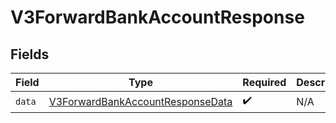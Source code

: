 # V3ForwardBankAccountResponse


## Fields

| Field                                                                                       | Type                                                                                        | Required                                                                                    | Description                                                                                 |
| ------------------------------------------------------------------------------------------- | ------------------------------------------------------------------------------------------- | ------------------------------------------------------------------------------------------- | ------------------------------------------------------------------------------------------- |
| `data`                                                                                      | [V3ForwardBankAccountResponseData](../../models/shared/V3ForwardBankAccountResponseData.md) | :heavy_check_mark:                                                                          | N/A                                                                                         |
